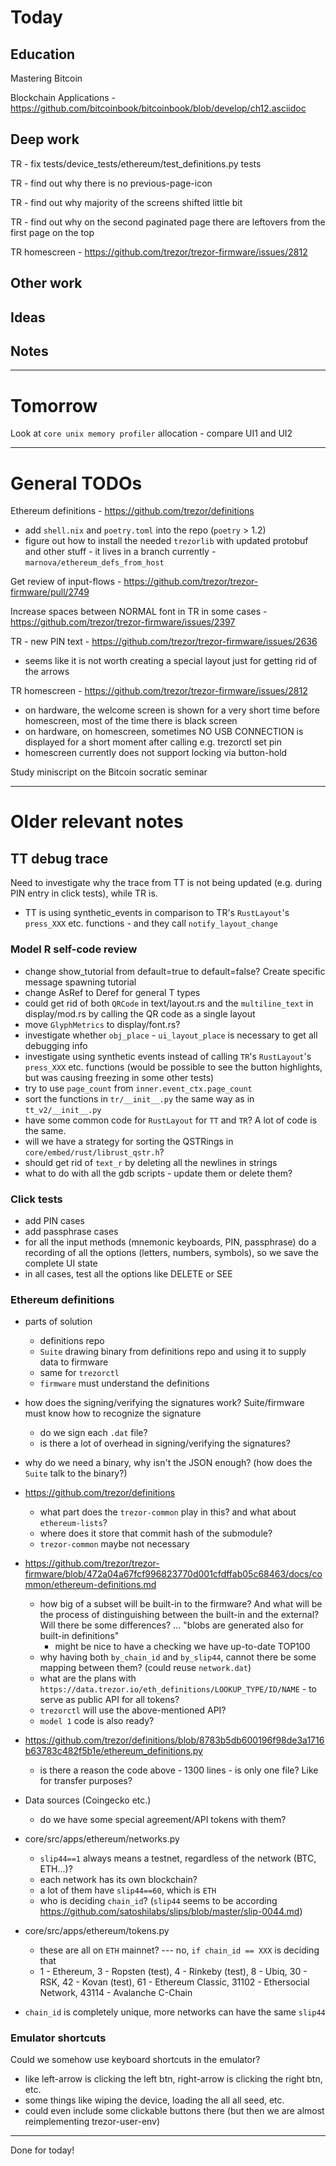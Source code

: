 # Today

## Education

Mastering Bitcoin

Blockchain Applications - https://github.com/bitcoinbook/bitcoinbook/blob/develop/ch12.asciidoc

## Deep work

TR - fix tests/device_tests/ethereum/test_definitions.py tests

TR - find out why there is no previous-page-icon

TR - find out why majority of the screens shifted little bit

TR - find out why on the second paginated page there are leftovers from the first page on the top

TR homescreen - https://github.com/trezor/trezor-firmware/issues/2812


## Other work

## Ideas

## Notes

---

# Tomorrow

Look at `core unix memory profiler` allocation - compare UI1 and UI2

---

# General TODOs

Ethereum definitions - https://github.com/trezor/definitions
- add `shell.nix` and `poetry.toml` into the repo (`poetry` > 1.2)
- figure out how to install the needed `trezorlib` with updated protobuf and other stuff - it lives in a branch currently - `marnova/ethereum_defs_from_host`

Get review of input-flows - https://github.com/trezor/trezor-firmware/pull/2749

Increase spaces between NORMAL font in TR in some cases - https://github.com/trezor/trezor-firmware/issues/2397

TR - new PIN text - https://github.com/trezor/trezor-firmware/issues/2636
- seems like it is not worth creating a special layout just for getting rid of the arrows

TR homescreen - https://github.com/trezor/trezor-firmware/issues/2812
- on hardware, the welcome screen is shown for a very short time before homescreen, most of the time there is black screen
- on hardware, on homescreen, sometimes NO USB CONNECTION is displayed for a short moment after calling e.g. trezorctl set pin
- homescreen currently does not support locking via button-hold

Study miniscript on the Bitcoin socratic seminar

---

# Older relevant notes

## TT debug trace
Need to investigate why the trace from TT is not being updated (e.g. during PIN entry in click tests), while TR is.
- TT is using synthetic_events in comparison to TR's `RustLayout`'s `press_XXX` etc. functions - and they call `notify_layout_change`

### Model R self-code review
- change show_tutorial from default=true to default=false? Create specific message spawning tutorial
- change AsRef<str> to Deref<str> for general T types
- could get rid of both `QRCode` in text/layout.rs and the `multiline_text` in display/mod.rs by calling the QR code as a single layout
- move `GlyphMetrics` to display/font.rs?
- investigate whether `obj_place` - `ui_layout_place` is necessary to get all debugging info
- investigate using synthetic events instead of calling `TR`'s `RustLayout`'s `press_XXX` etc. functions (would be possible to see the button highlights, but was causing freezing in some other tests)
- try to use `page_count` from `inner.event_ctx.page_count`
- sort the functions in `tr/__init__.py` the same way as in `tt_v2/__init__.py`
- have some common code for `RustLayout` for `TT` and `TR`? A lot of code is the same.
- will we have a strategy for sorting the QSTRings in `core/embed/rust/librust_qstr.h`?
- should get rid of `text_r` by deleting all the newlines in strings
- what to do with all the gdb scripts - update them or delete them?

### Click tests
- add PIN cases
- add passphrase cases
- for all the input methods (mnemonic keyboards, PIN, passphrase) do a recording of all the options (letters, numbers, symbols), so we save the complete UI state
- in all cases, test all the options like DELETE or SEE

### Ethereum definitions
- parts of solution
    - definitions repo
    - `Suite` drawing binary from definitions repo and using it to supply data to firmware
    - same for `trezorctl`
    - `firmware` must understand the definitions
- how does the signing/verifying the signatures work? Suite/firmware must know how to recognize the signature
  - do we sign each `.dat` file?
  - is there a lot of overhead in signing/verifying the signatures?
- why do we need a binary, why isn't the JSON enough? (how does the `Suite` talk to the binary?)

- https://github.com/trezor/definitions
    - what part does the `trezor-common` play in this? and what about `ethereum-lists`?
    - where does it store that commit hash of the submodule?
    - `trezor-common` maybe not necessary

- https://github.com/trezor/trezor-firmware/blob/472a04a67fcf996823770d001cfdffab05c68463/docs/common/ethereum-definitions.md
    - how big of a subset will be built-in to the firmware? And what will be the process of distinguishing between the built-in and the external? Will there be some differences? ... "blobs are generated also for built-in definitions"
        - might be nice to have a checking we have up-to-date TOP100
    - why having both `by_chain_id` and `by_slip44`, cannot there be some mapping between them? (could reuse `network.dat`)
    - what are the plans with `https://data.trezor.io/eth_definitions/LOOKUP_TYPE/ID/NAME` - to serve as public API for all tokens?
    - `trezorctl` will use the above-mentioned API?
    - `model 1` code is also ready?

- https://github.com/trezor/definitions/blob/8783b5db600196f98de3a1716b63783c482f5b1e/ethereum_definitions.py
    - is there a reason the code above - 1300 lines - is only one file? Like for transfer purposes?

- Data sources (Coingecko etc.)
    - do we have some special agreement/API tokens with them?

- core/src/apps/ethereum/networks.py
    - `slip44==1` always means a testnet, regardless of the network (BTC, ETH...)?
    - each network has its own blockchain?
    - a lot of them have `slip44==60`, which is `ETH`
    - who is deciding `chain_id`? (`slip44` seems to be according https://github.com/satoshilabs/slips/blob/master/slip-0044.md)

- core/src/apps/ethereum/tokens.py
    - these are all on `ETH` mainnet? --- no, `if chain_id == XXX` is deciding that
    - 1 - Ethereum, 3 - Ropsten (test), 4 - Rinkeby (test), 8 - Ubiq, 30 - RSK, 42 - Kovan (test), 61 - Ethereum Classic, 31102 - Ethersocial Network, 43114 - Avalanche C-Chain

- `chain_id` is completely unique, more networks can have the same `slip44`

### Emulator shortcuts
Could we somehow use keyboard shortcuts in the emulator?
- like left-arrow is clicking the left btn, right-arrow is clicking the right btn, etc.
- some things like wiping the device, loading the all all seed, etc.
- could even include some clickable buttons there (but then we are almost reimplementing trezor-user-env)

---

Done for today!
